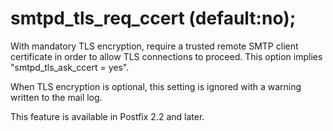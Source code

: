 # smtpd_tls_req_ccert (default:no); 

 With mandatory TLS encryption, require a trusted remote SMTP client
certificate in order to allow TLS connections to proceed.  This
option implies "smtpd_tls_ask_ccert = yes". 

 When TLS encryption is optional, this setting is ignored with
a warning written to the mail log. 

 This feature is available in Postfix 2.2 and later.  


